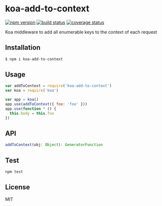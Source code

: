 # koa-add-to-context

[![npm version][npm-image]][npm-url]
[![build status][travis-image]][travis-url]
[![coverage status][coveralls-image]][coveralls-url]

Koa middleware to add all enumerable keys to the context of each request

## Installation

```sh
$ npm i koa-add-to-context
```

## Usage

```js
var addToContext = require('koa-add-to-context')
var koa = require('koa')

var app = koa()
app.use(addToContext({ foo: 'foo' }))
app.use(function * () {
  this.body = this.foo
})
```

## API

```js
addToContext(obj: Object): GeneratorFunction
```

## Test

```sh
npm test
```

## License

MIT

[npm-image]: https://img.shields.io/npm/v/koa-add-to-context.svg?style=flat-square
[npm-url]: https://npmjs.org/package/koa-add-to-context
[travis-image]: https://img.shields.io/travis/cesarandreu/koa-add-to-context/master.svg?style=flat-square
[travis-url]: https://travis-ci.org/cesarandreu/koa-add-to-context
[coveralls-image]: https://img.shields.io/coveralls/cesarandreu/koa-add-to-context/master.svg
[coveralls-url]: https://coveralls.io/github/cesarandreu/koa-add-to-context
